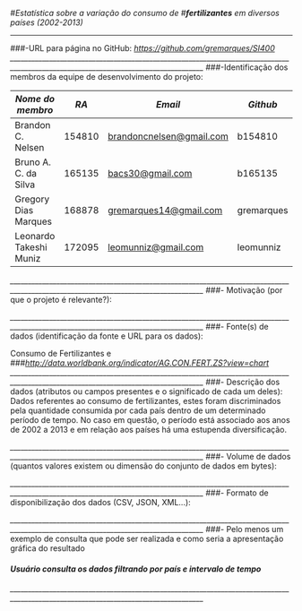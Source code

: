 #_Estatística sobre a variação do consumo de_
#_**fertilizantes** em diversos países (2002-2013)_
________________________________________________________________________
###-URL para página no GitHub: _https://github.com/gremarques/SI400_
*____________________________________________________________________________________________________________________________________*
###-Identificação dos membros da equipe de desenvolvimento do projeto:

_Nome do membro_      | _RA_   |           _Email_          |  _Github_  | 
----------------------|--------|----------------------------|------------|
Brandon C. Nelsen     | 154810 |    brandoncnelsen@gmail.com| b154810    |
Bruno A. C. da Silva  | 165135 |    bacs30@gmail.com        | b165135    |
Gregory Dias Marques  | 168878 |    gremarques14@gmail.com  | gremarques |
Leonardo Takeshi Muniz| 172095 |    leomunniz@gmail.com     | leomunniz  |
*____________________________________________________________________________________________________________________________________*
###- Motivação (por que o projeto é relevante?):

*____________________________________________________________________________________________________________________________________*
###- Fonte(s) de dados (identificação da fonte e URL para os dados): 
  
Consumo de Fertilizantes e ###_http://data.worldbank.org/indicator/AG.CON.FERT.ZS?view=chart_
*____________________________________________________________________________________________________________________________________*
###- Descrição dos dados (atributos ou campos presentes e o significado de cada um deles):
Dados referentes ao consumo de fertilizantes, estes foram discriminados pela quantidade consumida por cada país dentro de um determinado período de tempo. No caso em questão, o período está associado aos anos de 2002 a 2013 e em relação aos países há uma estupenda diversificação.

*____________________________________________________________________________________________________________________________________*
###- Volume de dados (quantos valores existem ou dimensão do conjunto de dados em bytes):

*____________________________________________________________________________________________________________________________________*
###- Formato de disponibilização dos dados (CSV, JSON, XML...):

*____________________________________________________________________________________________________________________________________*
###- Pelo menos um exemplo de consulta que pode ser realizada e como seria a apresentação gráfica do resultado

####               *Usuário consulta os dados filtrando por país e intervalo de tempo*
*____________________________________________________________________________________________________________________________________*
